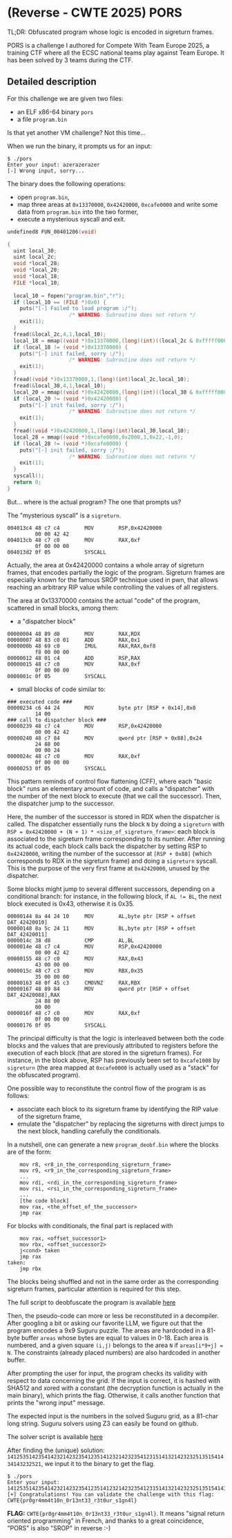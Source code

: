 # (Reverse - CWTE 2025) PORS

TL;DR: Obfuscated program whose logic is encoded in sigreturn frames.

PORS is a challenge I authored for Compete With Team Europe 2025, a
training CTF where all the ECSC national teams play against Team
Europe. It has been solved by 3 teams during the CTF.

## Detailed description

For this challenge we are given two files:
- an ELF x86-64 binary `pors`
- a file `program.bin`

Is that yet another VM challenge? Not this time...

When we run the binary, it prompts us for an input:
```
$ ./pors
Enter your input: azerazerazer
[-] Wrong input, sorry...
```

The binary does the following operations:
- open `program.bin`,
- map three areas at `0x13370000`, `0x42420000`, `0xcafe0000` and
  write some data from `program.bin` into the two former,
- execute a mysterious syscall and exit.

```c
undefined8 FUN_00401206(void)

{
  uint local_30;
  uint local_2c;
  void *local_28;
  void *local_20;
  void *local_18;
  FILE *local_10;
  
  local_10 = fopen("program.bin","r");
  if (local_10 == (FILE *)0x0) {
    puts("[-] Failed to load program :/");
                    /* WARNING: Subroutine does not return */
    exit(1);
  }
  fread(&local_2c,4,1,local_10);
  local_18 = mmap((void *)0x13370000,(long)(int)((local_2c & 0xfffff000) + 0x1000),7,0x22,-1,0);
  if (local_18 != (void *)0x13370000) {
    puts("[-] init failed, sorry :/");
                    /* WARNING: Subroutine does not return */
    exit(1);
  }
  fread((void *)0x13370000,1,(long)(int)local_2c,local_10);
  fread(&local_30,4,1,local_10);
  local_20 = mmap((void *)0x42420000,(long)(int)((local_30 & 0xfffff000) + 0x1000),3,0x22,-1,0);
  if (local_20 != (void *)0x42420000) {
    puts("[-] init failed, sorry :/");
                    /* WARNING: Subroutine does not return */
    exit(1);
  }
  fread((void *)0x42420000,1,(long)(int)local_30,local_10);
  local_28 = mmap((void *)0xcafe0000,0x2000,3,0x22,-1,0);
  if (local_28 != (void *)0xcafe0000) {
    puts("[-] init failed, sorry :/");
                    /* WARNING: Subroutine does not return */
    exit(1);
  }
  syscall();
  return 0;
}
```

But... where is the actual program? The one that prompts us?

The "mysterious syscall" is a `sigreturn`. 
```
004013c4 48 c7 c4        MOV        RSP,0x42420000
         00 00 42 42
004013cb 48 c7 c0        MOV        RAX,0xf
         0f 00 00 00
004013d2 0f 05           SYSCALL
```

Actually, the area at 0x42420000 contains a whole array of sigreturn
frames, that encodes partially the logic of the program. Sigreturn
frames are especially known for the famous SROP technique used in pwn,
that allows reaching an arbitrary RIP value while controlling the
values of all registers.

The area at 0x13370000 contains the actual "code" of the program,
scattered in small blocks, among them:
- a "dispatcher block"
```
00000004 48 89 d0        MOV        RAX,RDX
00000007 48 83 c0 01     ADD        RAX,0x1
0000000b 48 69 c0        IMUL       RAX,RAX,0xf8
         f8 00 00 00
00000012 48 01 c4        ADD        RSP,RAX
00000015 48 c7 c0        MOV        RAX,0xf
         0f 00 00 00
0000001c 0f 05           SYSCALL
```

- small blocks of code similar to:
```
### executed code ###
00000234 c6 44 24        MOV        byte ptr [RSP + 0x14],0x0
         14 00
### call to dispatcher block ###
00000239 48 c7 c4        MOV        RSP,0x42420000
         00 00 42 42
00000240 48 c7 84        MOV        qword ptr [RSP + 0x88],0x24
         24 88 00 
         00 00 24 
0000024c 48 c7 c0        MOV        RAX,0xf
         0f 00 00 00
00000253 0f 05           SYSCALL
```

This pattern reminds of control flow flattening (CFF), where each
"basic block" runs an elementary amount of code, and calls a
"dispatcher" with the number of the next block to execute (that we
call the successor). Then, the dispatcher jump to the successor.

Here, the number of the successor is stored in RDX when the dispatcher
is called. The dispatcher essentially runs the block `N` by doing a
`sigreturn` with `RSP = 0x42420000 + (N + 1) * <size_of_sigreturn_frame>`: 
each block is associated to the sigreturn
frame corresponding to its number. After running its actual code, each
block calls back the dispatcher by setting RSP to `0x42420000`,
writing the number of the successor at `[RSP + 0x88]` (which
corresponds to RDX in the sigreturn frame) and doing a `sigreturn`
syscall. This is the purpose of the very first frame at `0x42420000`,
unused by the dispatcher.

Some blocks might jump to several different successors, depending on a
conditional branch: for instance, in the following block, if 
`AL != BL`, the next block executed is 0x43, otherwise it is 0x35.

```
00000144 8a 44 24 10     MOV        AL,byte ptr [RSP + offset DAT_42420010]
00000148 8a 5c 24 11     MOV        BL,byte ptr [RSP + offset DAT_42420011]
0000014c 38 d8           CMP        AL,BL
0000014e 48 c7 c4        MOV        RSP,0x42420000
         00 00 42 42
00000155 48 c7 c0        MOV        RAX,0x43
         43 00 00 00
0000015c 48 c7 c3        MOV        RBX,0x35
         35 00 00 00
00000163 48 0f 45 c3     CMOVNZ     RAX,RBX
00000167 48 89 84        MOV        qword ptr [RSP + offset DAT_42420088],RAX
         24 88 00 
         00 00
0000016f 48 c7 c0        MOV        RAX,0xf
         0f 00 00 00
00000176 0f 05           SYSCALL
```

The principal difficulty is that the logic is interleaved between both
the code blocks and the values that are previously attributed to
registers before the execution of each block (that are stored in the
sigreturn frames). For instance, in the block above, RSP has
previously been set to `0xcafe1008` by `sigreturn` (the area mapped at
`0xcafe0000` is actually used as a "stack" for the obfuscated
program).

One possible way to reconstitute the control flow of the program is as
follows:
- associate each block to its sigreturn frame by identifying the RIP
  value of the sigreturn frame,
- emulate the "dispatcher" by replacing the sigreturns with direct
  jumps to the next block, handling carefully the conditionals.
  
In a nutshell, one can generate a new `program_deobf.bin` where the
blocks are of the form:
```
    mov r8, <r8_in_the_corresponding_sigreturn_frame>
    mov r9, <r9_in_the_corresponding_sigreturn_frame>
    ...
    mov rdi, <rdi_in_the_corresponding_sigreturn_frame>
    mov rsi, <rsi_in_the_corresponding_sigreturn_frame>
    ...
    [the code block]
    mov rax, <the_offset_of_the_successor>
    jmp rax
```

For blocks with conditionals, the final part is replaced with
```
    mov rax, <offset_successor1>
    mov rbx, <offset_successor2>
    j<cond> taken
    jmp rax
taken:
    jmp rbx
```

The blocks being shuffled and not in the same order as the
corresponding sigreturn frames, particular attention is required for
this step.

The full script to deobfuscate the program is available
[here](./src/deobf.py)

Then, the pseudo-code can more or less be reconstituted in a
decompiler. After googling a bit or asking our favorite LLM, we figure
out that the program encodes a 9x9 Suguru puzzle. The areas are
hardcoded in a 81-byte buffer `areas` whose bytes are equal to values
in 0-18. Each area is numbered, and a given square `(i,j)` belongs to
the area `N` if `areas[i*9+j] = N`. The constraints (already placed
numbers) are also hardcoded in another buffer.

After prompting the user for input, the program checks its validity
with respect to data concerning the grid. If the input is correct, it
is hashed with SHA512 and xored with a constant (the decryption
function is actually in the main binary), which prints the
flag. Otherwise, it calls another function that prints the "wrong
input" message.

The expected input is the numbers in the solved Suguru grid, as a
81-char long string. Suguru solvers using Z3 can easily be found on
github. 

The solver script is available [here](./src/solve.py)

After finding the (unique) solution:
`141253514235414232142323541235141232142323541231514132142323251351541434143232521`, we input it to the binary to get the flag.

```
$ ./pors
Enter your input: 141253514235414232142323541235141232142323541231514132142323251351541434143232521
[+] Congratulations! You can validate the challenge with this flag: CWTE{pr0gr4mm4t10n_0r13nt33_r3t0ur_s1gn4l}
```

**FLAG:** `CWTE{pr0gr4mm4t10n_0r13nt33_r3t0ur_s1gn4l}`. It means
"signal return oriented programming" in French, and thanks to a great
coincidence, "PORS" is also "SROP" in reverse :-)
